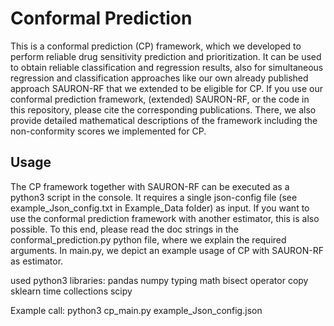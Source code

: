 # Conformal Prediction
This is a conformal prediction (CP) framework, which we developed to perform reliable drug sensitivity prediction and prioritization. It can be used to obtain reliable classification and regression results, also for simultaneous regression and classification approaches like our own already published approach SAURON-RF that we extended to be eligible for CP. If you use our conformal prediction framework, (extended) SAURON-RF, or the code in this repository, please cite the corresponding publications. There, we also provide detailed mathematical descriptions of the framework including the non-conformity scores we implemented for CP.


## Usage

The CP framework together with SAURON-RF can be executed as a python3 script in the console. It requires a single json-config file (see example_Json_config.txt in Example_Data folder) as input. If you want to use the conformal prediction framework with another estimator, this is also possible. To this end, please read the doc strings in the conformal_prediction.py python file, where we explain the required arguments. In main.py, we depict an example usage of CP with SAURON-RF as estimator.

used python3 libraries: pandas numpy typing math bisect operator copy sklearn time collections scipy

Example call: python3 cp_main.py example_Json_config.json
